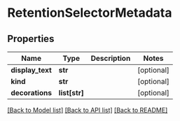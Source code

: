 # RetentionSelectorMetadata

## Properties
Name | Type | Description | Notes
------------ | ------------- | ------------- | -------------
**display_text** | **str** |  | [optional] 
**kind** | **str** |  | [optional] 
**decorations** | **list[str]** |  | [optional] 

[[Back to Model list]](../README.md#documentation-for-models) [[Back to API list]](../README.md#documentation-for-api-endpoints) [[Back to README]](../README.md)

